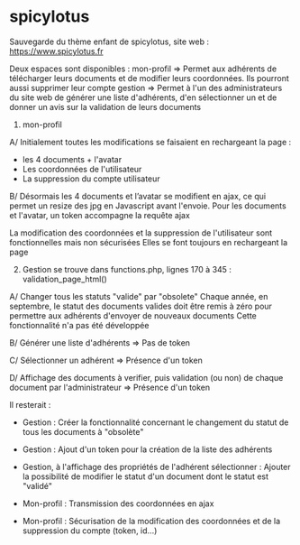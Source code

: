 # spicylotus
Sauvegarde du thème enfant de spicylotus, site web : https://www.spicylotus.fr

Deux espaces sont disponibles :
mon-profil => Permet aux adhérents de télécharger leurs documents et de modifier leurs coordonnées. Ils pourront aussi supprimer leur compte
gestion    => Permet à l'un des administrateurs du site web de générer une liste d'adhérents, d'en sélectionner un et de donner un avis sur la validation de leurs documents



1. mon-profil

A/ Initialement toutes les modifications se faisaient en rechargeant la page :
  - les 4 documents + l'avatar
  - Les coordonnées de l'utilisateur
  - La suppression du compte utilisateur
  
B/ Désormais les 4 documents et l’avatar se modifient en ajax, ce qui permet un resize des jpg en Javascript avant l'envoie.
Pour les documents et l'avatar, un token accompagne la requête ajax

La modification des coordonnées et la suppression de l'utilisateur sont fonctionnelles mais non sécurisées
Elles se font toujours en rechargeant la page



2. Gestion se trouve dans functions.php, lignes 170 à 345 : validation_page_html()

A/ Changer tous les statuts "valide" par "obsolete"
Chaque année, en septembre, le statut des documents valides doit être remis à zéro pour permettre aux adhérents d'envoyer de nouveaux documents
Cette fonctionnalité n'a pas été développée

B/ Générer une liste d'adhérents
=> Pas de token

C/ Sélectionner un adhérent
=> Présence d'un token

D/ Affichage des documents à verifier, puis validation (ou non) de chaque document par l'administrateur
=> Présence d'un token


Il resterait :

- Gestion : Créer la fonctionnalité concernant le changement du statut de tous les documents à "obsolète"
- Gestion : Ajout d'un token pour la création de la liste des adhérents
- Gestion, à l'affichage des propriétés de l'adhérent sélectionner : Ajouter la possibilité de modifier le statut d'un document dont le statut est "validé"

- Mon-profil : Transmission des coordonnées en ajax
- Mon-profil : Sécurisation de la modification des coordonnées et de la suppression du compte (token, id...)
